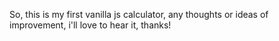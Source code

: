 So, this is my first vanilla js calculator, any thoughts or ideas of improvement, i'll love to hear it, thanks!